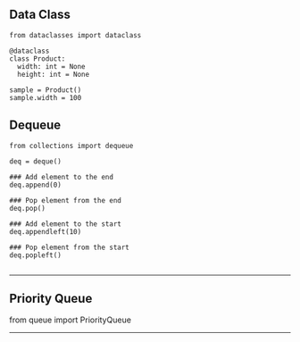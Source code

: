 
## Data Class

```
from dataclasses import dataclass

@dataclass
class Product:
  width: int = None
  height: int = None
  
sample = Product()
sample.width = 100
```

## Dequeue
```
from collections import dequeue

deq = deque()

### Add element to the end
deq.append(0)

### Pop element from the end
deq.pop()

### Add element to the start
deq.appendleft(10)

### Pop element from the start
deq.popleft()


```

----

## Priority Queue
from queue import PriorityQueue

----------------
  
  
  
